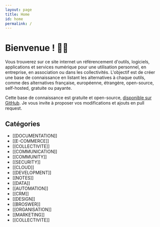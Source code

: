 ```yaml
---
layout: page
title: Home
id: home
permalink: /
---
```


# Bienvenue ! 🧑‍💻

Vous trouverez sur ce site internet un référencement d'outils, logiciels, applications et services numérique pour une utilisation personnel, en entreprise, en association ou dans les collectivités. L'objectif est de créer une base de connaissance en listant les alternatives à chaque outils, comme des alternatives française, européenne, étrangère, open-source, self-hosted, gratuite ou payante.

Cette base de connaissance est gratuite et open-source, [disponible sur GitHub](https://github.com/ORIATEC/awesome-tools).
Je vous invite à proposer vos modifications et ajouts en pull request.

## Catégories
- [[DOCUMENTATION]]
- [[E-COMMERCE]]
- [[COLLECTIVITE]]
- [[COMMUNICATION]]
- [[COMMUNITY]]
- [[SECURITY]]
- [[CLOUD]]
- [[DEVELOPMENT]]
- [[NOTES]]
- [[DATA]]
- [[AUTOMATION]]
- [[CRM]]
- [[DESIGN]]
- [[BROSWER]]
- [[ORGANISATION]]
- [[MARKETING]]
- [[COLLECTIVITE]]

<style>
  .wrapper {
	max-width: 46em;
  }
</style>
